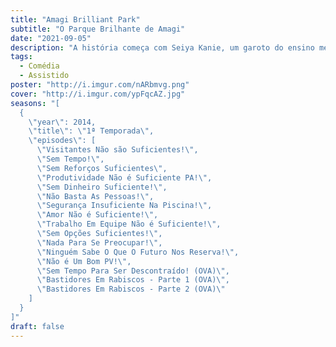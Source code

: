 ```yaml
---
title: "Amagi Brilliant Park"
subtitle: "O Parque Brilhante de Amagi"
date: "2021-09-05"
description: "A história começa com Seiya Kanie, um garoto do ensino médio que é convidado para um encontro em um parque de diversões por uma bela e misteriosa estudante transferida chamada Isuzu Sento. Ele é apresentado a Ratifa, uma princesa e gestora do parque, e é convidado para ser o gerente desse “parque de diversões decepcionante nos subúrbios de Tóquio.”"
tags:
  - Comédia
  - Assistido
poster: "http://i.imgur.com/nARbmvg.png"
cover: "http://i.imgur.com/ypFqcAZ.jpg"
seasons: "[
  {
    \"year\": 2014,
    \"title\": \"1ª Temporada\",
    \"episodes\": [
      \"Visitantes Não são Suficientes!\",
      \"Sem Tempo!\",
      \"Sem Reforços Suficientes\",
      \"Produtividade Não é Suficiente PA!\",
      \"Sem Dinheiro Suficiente!\",
      \"Não Basta As Pessoas!\",
      \"Segurança Insuficiente Na Piscina!\",
      \"Amor Não é Suficiente!\",
      \"Trabalho Em Equipe Não é Suficiente!\",
      \"Sem Opções Suficientes!\",
      \"Nada Para Se Preocupar!\",
      \"Ninguém Sabe O Que O Futuro Nos Reserva!\",
      \"Não é Um Bom PV!\",
      \"Sem Tempo Para Ser Descontraído! (OVA)\",
      \"Bastidores Em Rabiscos - Parte 1 (OVA)\",
      \"Bastidores Em Rabiscos - Parte 2 (OVA)\"
    ]
  }
]"
draft: false
---
```

